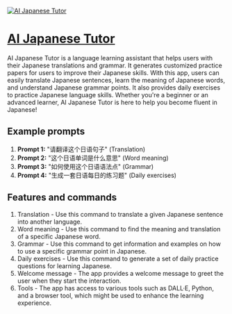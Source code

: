 [![AI Japanese Tutor](https://files.oaiusercontent.com/file-g3VDGSHe9K5eZaBWLv1AvC3n?se=2123-10-17T11%3A17%3A41Z&sp=r&sv=2021-08-06&sr=b&rscc=max-age%3D31536000%2C%20immutable&rscd=attachment%3B%20filename%3D8880a8fa-13a6-442b-8075-752e13fe192b.png&sig=S/dvR%2BhgRz1onBwG1Ds3E1RZcYoZTAY4WH8DqDFKj2Y%3D)](https://chat.openai.com/g/g-4JocTLWXY-ai-japanese-tutor)

# [AI Japanese Tutor](https://chat.openai.com/g/g-4JocTLWXY-ai-japanese-tutor)

AI Japanese Tutor is a language learning assistant that helps users with their Japanese translations and grammar. It generates customized practice papers for users to improve their Japanese skills. With this app, users can easily translate Japanese sentences, learn the meaning of Japanese words, and understand Japanese grammar points. It also provides daily exercises to practice Japanese language skills. Whether you're a beginner or an advanced learner, AI Japanese Tutor is here to help you become fluent in Japanese!

## Example prompts

1. **Prompt 1:** "请翻译这个日语句子" (Translation)
2. **Prompt 2:** "这个日语单词是什么意思" (Word meaning)
3. **Prompt 3:** "如何使用这个日语语法点" (Grammar)
4. **Prompt 4:** "生成一套日语每日的练习题" (Daily exercises)

## Features and commands

1. Translation - Use this command to translate a given Japanese sentence into another language.
2. Word meaning - Use this command to find the meaning and translation of a specific Japanese word.
3. Grammar - Use this command to get information and examples on how to use a specific grammar point in Japanese.
4. Daily exercises - Use this command to generate a set of daily practice questions for learning Japanese.
5. Welcome message - The app provides a welcome message to greet the user when they start the interaction.
6. Tools - The app has access to various tools such as DALL·E, Python, and a browser tool, which might be used to enhance the learning experience.